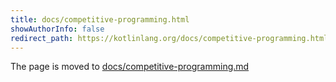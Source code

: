```yaml
---
title: docs/competitive-programming.html
showAuthorInfo: false
redirect_path: https://kotlinlang.org/docs/competitive-programming.html
---
```


The page is moved to [docs/competitive-programming.md](docs/competitive-programming.md)
